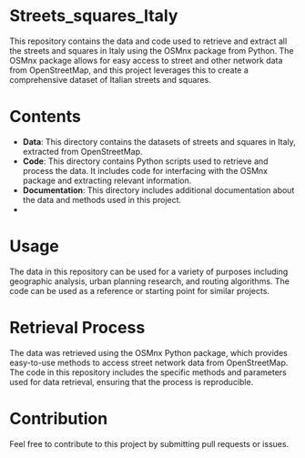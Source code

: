 # Streets_squares_Italy
This repository contains the data and code used to retrieve and extract all the streets and squares in Italy using the OSMnx package from Python. The OSMnx package allows for easy access to street and other network data from OpenStreetMap, and this project leverages this to create a comprehensive dataset of Italian streets and squares.
# Contents 
- **Data**: This directory contains the datasets of streets and squares in Italy, extracted from OpenStreetMap.
- **Code**: This directory contains Python scripts used to retrieve and process the data. It includes code for interfacing with the OSMnx package and extracting relevant information.
- **Documentation**: This directory includes additional documentation about the data and methods used in this project.
- 
# Usage
The data in this repository can be used for a variety of purposes including geographic analysis, urban planning research, and routing algorithms. The code can be used as a reference or starting point for similar projects.

# Retrieval Process
The data was retrieved using the OSMnx Python package, which provides easy-to-use methods to access street network data from OpenStreetMap. The code in this repository includes the specific methods and parameters used for data retrieval, ensuring that the process is reproducible.

# Contribution
Feel free to contribute to this project by submitting pull requests or issues.
